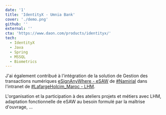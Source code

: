 ```yaml
---
date: '1'
title: 'IdentityX - Umnia Bank'
cover: './demo.png'
github: ''
external: ''
cta: 'https://www.daon.com/products/identityx/'
tech:
  - IdentityX
  - Java
  - Spring
  - MSSQL
  - Biometrics
---
```


J'ai également contribué à l'intégration de la solution de Gestion des transactions numériques [eSignAnyWhere - eSAW](https://www.esignanywhere.net/fr/) de [#Namirial](https://www.namirial.com/en/) dans l'intranet de [#LafargeHolcim_Maroc - LHM](https://www.lafargeholcim.ma/fr).

L'organisation et la participation à des ateliers projets et métiers avec LHM, adaptation fonctionnelle de eSAW au besoin formulé par la maîtrise d'ouvrage, ...  
